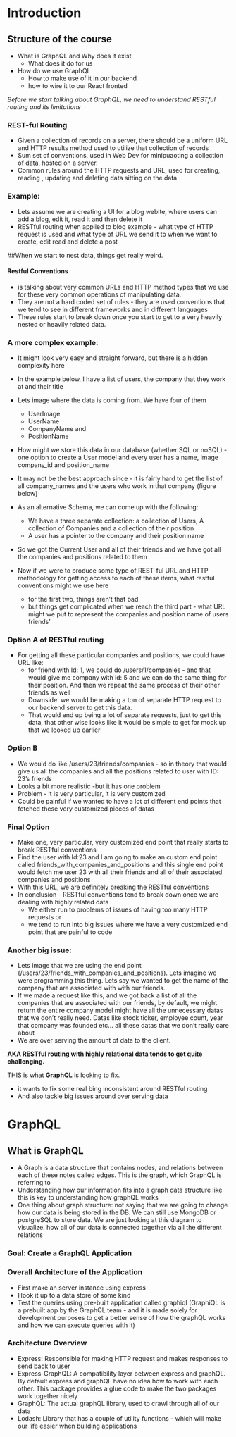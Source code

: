 # Introduction
## Structure of the course
* What is GraphQL and Why does it exist
  * What does it do for us
* How do we use GraphQL
  * How to make use of it in our backend
  * how to wire it to our React fronted

*Before we start talking about GraphQL, we need to understand RESTful routing and its limitations*

### REST-ful Routing
* Given a collection of records on a server, there should be a uniform URL and HTTP results method used to utilize that collection of records
* Sum set of conventions, used in Web Dev for minipuaoting a collection of data, hosted on a server.
* Common rules around the HTTP requests and URL, used for creating, reading , updating and deleting data sitting on the data

### Example:
* Lets assume we are creating a UI for a blog webite, where users can add a blog, edit it, read it and then delete it
* RESTful routing when applied to blog example - what type of HTTP request is used and what type of URL we send it to when we want to create, edit read and delete a post

##When we start to nest data, things get really weird.

#### Restful Conventions
* is talking about very common URLs and HTTP method types that we use for these very common operations of manipulating data.
* They are not a  hard coded set of rules - they are used conventions that we tend to see in different frameworks and in different languages
* These rules start to break down once you start to get to a very heavily nested or heavily related data.

### A more complex example:
* It might look very easy and straight forward, but there is a hidden complexity here
* In the example below, I have a list of users, the company that they work at and their title
* Lets image where the data is coming from. We have four of them
  * UserImage
  * UserName
  * CompanyName and
  * PositionName
* How might we store this data in our database (whether SQL or noSQL) - one option to create a User model and every user has a name, image company_id and position_name
* It may not be the best approach since - it is fairly hard to get the list of all company_names and the users who work in that company (figure below)

* As an alternative Schema, we can come up with the following:
    * We have a three separate collection: a collection of Users, A collection of Companies and a collection of their position
    * A user has a pointer to the company and their position name

* So we got the Current User and all of their friends  and we have got all the companies and positions related to them
* Now if we were to produce some type of  REST-ful URL and HTTP methodology for getting access to each of these items, what restful conventions might we use here
    * for the first two, things aren’t that bad.
    * but things get complicated when we reach the third part - what URL might we put to represent the  companies and position name of users friends’

### Option A of RESTful routing
* For getting all these particular companies and positions, we could have URL like:
    * for friend with Id: 1, we could do /users/1/companies - and that would give me company with id: 5 and we can do the same thing for their position. And then we repeat the same process of their other friends as well
    * Downside: we would be making a ton of separate HTTP request to our backend server to get this data.
    * That would end up being a lot of separate requests, just to get this data, that other wise looks like it would be simple to get for mock up that we looked up earlier

### Option B
* We would do like /users/23/friends/companies - so in theory that would give us all the companies and all the positions related to user with ID: 23’s friends
* Looks a bit more realistic -but it has one problem
* Problem - it is very particular, it is very customized
* Could be painful if we wanted to have a lot of different end points that fetched these very customized pieces of datas

### Final Option
* Make one, very particular, very customized end point that really starts to break RESTful conventions
* Find the user with Id:23 and I am going to make an custom end point called friends_with_companies_and_positions and this single end point would fetch me user 23 with all their friends and all of their associated companies and positions
* With this URL, we are definitely breaking the RESTful conventions
* In conclusion - RESTful conventions tend to break down once we are dealing with highly related data
    * We either run to problems of issues of having too many HTTP requests or
    * we tend to run into big issues where we have a very customized end point that are  painful to code

### Another big issue:
* Lets image that we are using the end point (/users/23/friends_with_companies_and_positions). Lets imagine we were programming this thing. Lets say we wanted to get the name of the company that are associated with with our friends.
* If we made a request like this, and we got back a list of all the companies that are associated with our friends, by default, we might return the entire company model might have all the unnecessary datas that we don’t really need. Datas like stock ticker, employee count, year that company was founded etc… all these datas that we don’t really care about
* We are over serving the amount of data to the client.

**AKA RESTful routing with highly relational data tends  to get quite challenging.**

THIS is what **GraphQL** is looking to fix.
* it wants to fix some real bing inconsistent around RESTful routing
* And also tackle big issues around over serving data

# GraphQL

## What is GraphQL
* A Graph is a data structure that contains nodes, and relations between each of these notes called edges. This is the graph, which GraphQL is referring to
* Understanding how our information fits into a graph data structure like this is key to understanding how graphQL works
* One thing about graph structure: not saying that we are going to change how our data is being stored in the DB. We can still use MongoDB or postgreSQL to store data. We are just looking at this diagram to visualize. how all of our data is connected together via all the different relations

### Goal: Create a GraphQL Application

### Overall Architecture of the Application
* First make an server instance using express
* Hook it up to a data store of some kind
* Test the queries using pre-built application called graphiql (GraphiQL is a prebuilt app by the GraphQL team - and it is made solely for development purposes to get a better sense of how the graphQL works and how we can execute queries with it)

### Architecture Overview
* Express: Responsible for making HTTP request and makes responses to send back to user
* Express-GraphQL: A compatibility layer between express and graphQL. By default express and graphQL have no idea how to work with each other. This package provides a glue code to make the two packages work together nicely
* GraphQL: The actual graphQL library, used to crawl through all of our data
* Lodash: Library that has a couple of utility functions  - which will make our life easier when building applications
